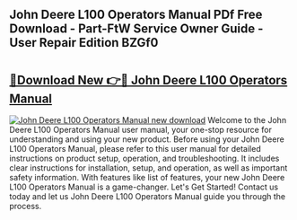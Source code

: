 ## John Deere L100 Operators Manual PDf Free Download - Part-FtW Service Owner Guide - User Repair Edition BZGf0

# <h2><a href="http://bc87978.oget.top/?id=John+Deere+L100+Operators+Manual">🔗Download New 👉🔴 John Deere L100 Operators Manual</a></h2>

[![John Deere L100 Operators Manual new download](https://i.imgur.com/5g1atiW.png)](http://bc87978.oget.top/?id=John+Deere+L100+Operators+Manual)
Welcome to the John Deere L100 Operators Manual user manual, your one-stop resource for understanding and using your new product. Before using your John Deere L100 Operators Manual, please refer to this user manual for detailed instructions on product setup, operation, and troubleshooting. It includes clear instructions for installation, setup, and operation, as well as important safety information. With features like list of features, your new John Deere L100 Operators Manual is a game-changer. Let's Get Started! Contact us today and let us John Deere L100 Operators Manual guide you through the process.
